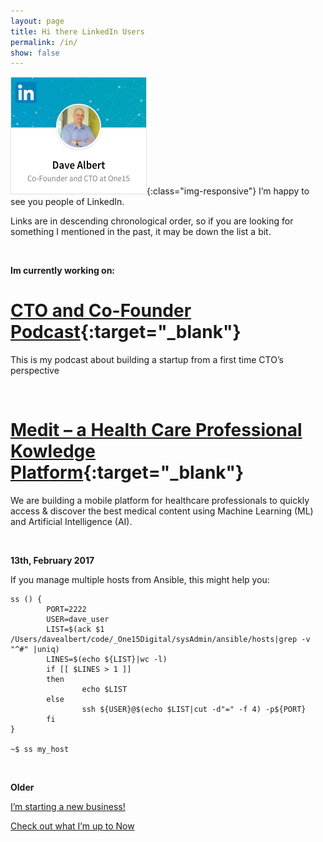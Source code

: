 ```yaml
---
layout: page
title: Hi there LinkedIn Users
permalink: /in/
show: false
---
```


![LinkedIn davewalbert](/images/contact/in-hi.png){:class="img-responsive"}
I’m happy to see you people of LinkedIn.

Links are in descending chronological order, so if you are looking for something I mentioned in the past, it may be down the list a bit.

&nbsp;
&nbsp;

**Im currently working on:**

[CTO and Co-Founder Podcast](/cto-and-co-founder-talk-with-dave-albert){:target="_blank"}
===
This is my podcast about building a startup from a first time CTO’s perspective

&nbsp;
&nbsp;

[Medit – a Health Care Professional Kowledge Platform](https://medit.online){:target="_blank"}
===

We are building a mobile platform for healthcare professionals to quickly access & discover the best medical content using Machine Learning (ML) and Artificial Intelligence (AI).

&nbsp;
&nbsp;

**13th, February 2017**

If you manage multiple hosts from Ansible, this might help you:

```
ss () {
        PORT=2222
        USER=dave_user
        LIST=$(ack $1 /Users/davealbert/code/_One15Digital/sysAdmin/ansible/hosts|grep -v "^#" |uniq)
        LINES=$(echo ${LIST}|wc -l)
        if [[ $LINES > 1 ]]
        then
                echo $LIST
        else
                ssh ${USER}@$(echo $LIST|cut -d"=" -f 4) -p${PORT}
        fi
}

~$ ss my_host
```

&nbsp;
&nbsp;

**Older**

[I’m starting a new business!]()

[Check out what I’m up to Now]()
